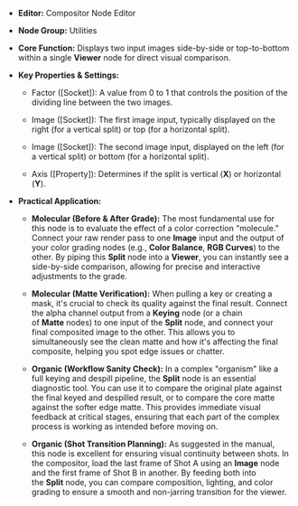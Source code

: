 - **Editor:** Compositor Node Editor
- **Node Group:** Utilities
    
- **Core Function:** Displays two input images side-by-side or top-to-bottom within a single **Viewer** node for direct visual comparison.
    
- **Key Properties & Settings:**
    
    - Factor ([Socket]): A value from 0 to 1 that controls the position of the dividing line between the two images.
        
    - Image ([Socket]): The first image input, typically displayed on the right (for a vertical split) or top (for a horizontal split).
        
    - Image ([Socket]): The second image input, displayed on the left (for a vertical split) or bottom (for a horizontal split).
        
    - Axis ([Property]): Determines if the split is vertical (**X**) or horizontal (**Y**).
        
- **Practical Application:**
    
    - **Molecular (Before & After Grade):** The most fundamental use for this node is to evaluate the effect of a color correction "molecule." Connect your raw render pass to one **Image** input and the output of your color grading nodes (e.g., **Color Balance**, **RGB Curves**) to the other. By piping this **Split** node into a **Viewer**, you can instantly see a side-by-side comparison, allowing for precise and interactive adjustments to the grade.
        
    - **Molecular (Matte Verification):** When pulling a key or creating a mask, it's crucial to check its quality against the final result. Connect the alpha channel output from a **Keying** node (or a chain of **Matte** nodes) to one input of the **Split** node, and connect your final composited image to the other. This allows you to simultaneously see the clean matte and how it's affecting the final composite, helping you spot edge issues or chatter.
        
    - **Organic (Workflow Sanity Check):** In a complex "organism" like a full keying and despill pipeline, the **Split** node is an essential diagnostic tool. You can use it to compare the original plate against the final keyed and despilled result, or to compare the core matte against the softer edge matte. This provides immediate visual feedback at critical stages, ensuring that each part of the complex process is working as intended before moving on.
        
    - **Organic (Shot Transition Planning):** As suggested in the manual, this node is excellent for ensuring visual continuity between shots. In the compositor, load the last frame of Shot A using an **Image** node and the first frame of Shot B in another. By feeding both into the **Split** node, you can compare composition, lighting, and color grading to ensure a smooth and non-jarring transition for the viewer.